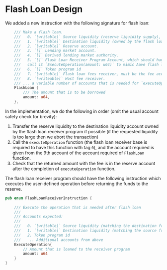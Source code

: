 # Flash Loan Design

We added a new instruction with the following signature for flash loan:
```rust
    /// Make a flash loan.
    ///   0. `[writable]` Source liquidity (reserve liquidity supply), minted by reserve liquidity mint
    ///   1. `[writable]` Destination liquidity (owned by the flash loan receiver program)
    ///   2. `[writable]` Reserve account.
    ///   3. `[]` Lending market account.
    ///   4. `[]` Derived lending market authority.
    ///   5. `[]` Flash Loan Receiver Program Account, which should have a function (which we will
    ///   call it `ExecuteOperation(amount: u64)` to mimic Aave flash loan) that has tag of 0.
    ///   6. `[]` Token program id
    ///   7. `[writable]` Flash loan fees receiver, must be the fee account specified at InitReserve.
    ///   8. `[writeable]` Host fee receiver.
    /// ... a variable number of accounts that is needed for `executeOperation(amount: u64)`.
    FlashLoan {
        /// The amount that is to be borrowed
        amount: u64,
    },
```
In the implementation, we do the following in order (omit the usual account safety check for brevity):
1. Transfer the reserve liquidity to the destination liquidity account owned by the flash loan receiver program if possible (if the requested liquidity is too large then we abort the transaction)
2. Call the `executeOperation` function (the flash loan receiver base is required to have this function with tag `0`), and the account required is given from the 9th account of the account required of `FlashLoan` function.
3. Check that the returned amount with the fee is in the reserve account after the completion of `executeOperation` function.

The flash loan receiver program should have the following instruction which executes the user-defined operation before returning the funds to the reserve.

```rust
pub enum FlashLoanReceiverInstruction {
	
    /// Execute the operation that is needed after flash loan
    ///
    /// Accounts expected:
    ///
    ///   0. `[writable]` Source liquidity (matching the destination from above)
    ///   1. `[writable]` Destination liquidity (matching the source from above)
    ///   2. Token program id
    ///    .. Additional accounts from above
	ExecuteOperation{
		// Amount that is loaned to the receiver program
        amount: u64
    }
}

```

